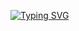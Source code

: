 [![Typing SVG](https://readme-typing-svg.herokuapp.com?font=Micro+5&size=70&pause=1000&width=435&lines=I'M+JON+GONCALVES)](https://git.io/typing-svg)
<!--
**zjonkg/zjonkg** is a ✨ _special_ ✨ repository because its `README.md` (this file) appears on your GitHub profile.

Here are some ideas to get you started:

- 🔭 I’m currently working on ...
- 🌱 I’m currently learning ...
- 👯 I’m looking to collaborate on ...
- 🤔 I’m looking for help with ...
- 💬 Ask me about ...
- 📫 How to reach me: ...
- 😄 Pronouns: ...
- ⚡ Fun fact: ...
-->
